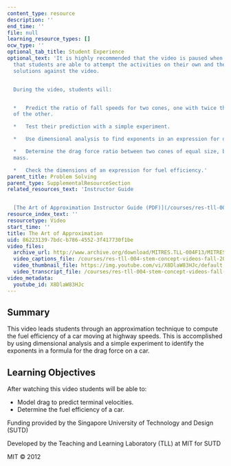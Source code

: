 ```yaml
---
content_type: resource
description: ''
end_time: ''
file: null
learning_resource_types: []
ocw_type: ''
optional_tab_title: Student Experience
optional_text: 'It is highly recommended that the video is paused when prompted so
  that students are able to attempt the activities on their own and then check their
  solutions against the video.


  During the video, students will:


  *   Predict the ratio of fall speeds for two cones, one with twice the diameter
  of the other.

  *   Test their prediction with a simple experiment.

  *   Use dimensional analysis to find exponents in an expression for drag.

  *   Determine the drag force ratio between two cones of equal size, but different
  mass.

  *   Check the dimensions of an expression for fuel efficiency.'
parent_title: Problem Solving
parent_type: SupplementalResourceSection
related_resources_text: 'Instructor Guide


  [The Art of Approximation Instructor Guide (PDF)](/courses/res-tll-004-stem-concept-videos-fall-2013/resources/mitres_tll-004f13_artguide)'
resource_index_text: ''
resourcetype: Video
start_time: ''
title: The Art of Approximation
uid: 86223139-7bdc-b786-4552-3f417730f1be
video_files:
  archive_url: http://www.archive.org/download/MITRES.TLL-004F13/MITRES_TLL-004F13_art_of_approximation_300k.mp4
  video_captions_file: /courses/res-tll-004-stem-concept-videos-fall-2013/3c523483c5565d40acb43a6e5599e4f5_X8DlaW83HJc.vtt
  video_thumbnail_file: https://img.youtube.com/vi/X8DlaW83HJc/default.jpg
  video_transcript_file: /courses/res-tll-004-stem-concept-videos-fall-2013/bc32abde486d8f65005c94e0b3fe6320_X8DlaW83HJc.pdf
video_metadata:
  youtube_id: X8DlaW83HJc
---
```


Summary
-------

This video leads students through an approximation technique to compute the fuel efficiency of a car moving at highway speeds. This is accomplished by using dimensional analysis and a simple experiment to identify the exponents in a formula for the drag force on a car.

Learning Objectives
-------------------

After watching this video students will be able to:

*   Model drag to predict terminal velocities.
*   Determine the fuel efficiency of a car.

Funding provided by the Singapore University of Technology and Design (SUTD)

Developed by the Teaching and Learning Laboratory (TLL) at MIT for SUTD

MIT © 2012



